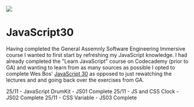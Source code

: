 ﻿![](https://javascript30.com/images/JS3-social-share.png)

# JavaScript30

Having completed the General Assemnly Software Engineering Immersive course I wanted to first start by refreshing my JavaScript knowledge.
I had already completed the "Learn JavaScript" course on Codecademy (prior to GA) and wanting to learn from as many sources as possible I opted to complete Wes Bos' [JavaScript 30](https://javascript30.com/) as opposed to just rewatching the lectures and and going back over the exercises from GA.


25/11 - JavaScript DrumKit - JS01 Complete
25/11 - JS and CSS Clock - JS02 Complete
25/11 - CSS Variable - JS03 Complete

